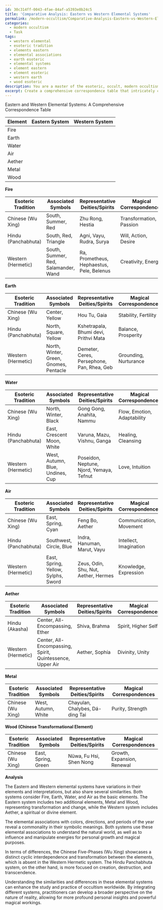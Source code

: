 ```yaml
---
id: 30c314ff-0043-4fae-84af-a5393e0b24c5
title: 'Comparative Analysis: Eastern vs Western Elemental Systems'
permalink: /modern-occultism/Comparative-Analysis-Eastern-vs-Western-Elemental-Systems/
categories:
  - modern occultism
  - Task
tags:
  - western elemental
  - esoteric tradition
  - elements eastern
  - elemental associations
  - earth esoteric
  - elemental systems
  - element eastern
  - element esoteric
  - western earth
  - wood esoteric
description: You are a master of the esoteric, occult, modern occultism, you complete tasks to the absolute best of your ability, no matter if you think you were not trained to do the task specifically, you will attempt to do it anyways, since you have performed the tasks you are given with great mastery, accuracy, and deep understanding of what is requested. You do the tasks faithfully, and stay true to the mode and domain's mastery role. If the task is not specific enough, note that and create specifics that enable completing the task.
excerpt: Create a comprehensive correspondence table that intricately compares and contrasts Eastern and Western elemental systems within the context of modern occultism. In your table, include references to specific esoteric traditions, associated symbols, representative deities or spirits, and magical correspondences of each element. Additionally, analyze the significance of their variations across cultures and provide insights into the similarities and differences that may enhance the understanding of occult practices worldwide.
---
```

Eastern and Western Elemental Systems: A Comprehensive Correspondence Table

| Element | Eastern System | Western System |
|---------|----------------|----------------|
| Fire    |                |                |
| Earth   |                |                |
| Water   |                |                |
| Air     |                |                |
| Aether  |                |                |
| Metal   |                |                |
| Wood    |                |                |

**Fire**

| Esoteric Tradition  | Associated Symbols                     | Representative Deities/Spirits                 | Magical Correspondences |
|---------------------|----------------------------------------|-----------------------------------------------|-------------------------|
| Chinese (Wu Xing)   | South, Summer, Red                     | Zhu Rong, Hestia                               | Transformation, Passion |
| Hindu (Panchabhuta) | South, Red, Triangle                   | Agni, Vayu, Rudra, Surya                       | Will, Action, Desire    |
| Western (Hermetic)  | South, Summer, Red, Salamander, Wand   | Ra, Prometheus, Hephaestus, Pele, Belenus      | Creativity, Energy      |

**Earth**

| Esoteric Tradition  | Associated Symbols                  | Representative Deities/Spirits                   | Magical Correspondences |
|---------------------|-------------------------------------|--------------------------------------------------|-------------------------|
| Chinese (Wu Xing)   | Center, Yellow                      | Hou Tu, Gaia                                     | Stability, Fertility    |
| Hindu (Panchabhuta) | North, Square, Yellow               | Kshetrapala, Bhumi devi, Prithvi Mata            | Balance, Prosperity     |
| Western (Hermetic)  | North, Winter, Green, Gnomes, Pentacle  | Demeter, Ceres, Persephone, Pan, Rhea, Geb       | Grounding, Nurturance   |

**Water**

| Esoteric Tradition  | Associated Symbols                   | Representative Deities/Spirits              | Magical Correspondences    |
|---------------------|--------------------------------------|--------------------------------------------|--------------------------|
| Chinese (Wu Xing)   | North, Winter, Black                 | Gong Gong, Anahita, Nammu                   | Flow, Emotion, Adaptability |
| Hindu (Panchabhuta) | East, Crescent Moon, White           | Varuna, Mazu, Vishnu, Ganga                 | Healing, Cleansing        |
| Western (Hermetic)  | West, Autumn, Blue, Undines, Cup       | Poseidon, Neptune, Njord, Yemaya, Tefnut     | Love, Intuition          |

**Air**

| Esoteric Tradition  | Associated Symbols                   | Representative Deities/Spirits              | Magical Correspondences  |
|---------------------|--------------------------------------|--------------------------------------------|------------------------|
| Chinese (Wu Xing)   | East, Spring, Cyan                   | Feng Bo, Aether                             | Communication, Movement |
| Hindu (Panchabhuta) | Southwest, Circle, Blue              | Indra, Hanuman, Marut, Vayu                 | Intellect, Imagination  |
| Western (Hermetic)  | East, Spring, Yellow, Sylphs, Sword     | Zeus, Odin, Shu, Nut, Aether, Hermes        | Knowledge, Expression   |

**Aether**

| Esoteric Tradition | Associated Symbols                                          | Representative Deities/Spirits | Magical Correspondences |
|--------------------|-------------------------------------------------------------|--------------------------------|-------------------------|
| Hindu (Akasha)     | Center, All-Encompassing, Ether                            | Shiva, Brahma                  | Spirit, Higher Self      |
| Western (Hermetic) | Center, All-Encompassing, Spirit, Quintessence, Upper Air | Aether, Sophía                 | Divinity, Unity         |

**Metal**

| Esoteric Tradition | Associated Symbols     | Representative Deities/Spirits   | Magical Correspondences |
|--------------------|------------------------|----------------------------------|-------------------------|
| Chinese (Wu Xing)  | West, Autumn, White    | Chayulan, Chalybes, Dá-ding Tai  | Purity, Strength        |

**Wood (Chinese Transformational Element)**

| Esoteric Tradition | Associated Symbols      | Representative Deities/Spirits   | Magical Correspondences         |
|--------------------|-------------------------|----------------------------------|-------------------------------|
| Chinese (Wu Xing)  | East, Spring, Green     | Nüwa, Fu Hsi, Shen Nong          | Growth, Expansion, Renewal      |

**Analysis**

The Eastern and Western elemental systems have variations in their elements and interpretations, but also share several similarities. Both systems consider Fire, Earth, Water, and Air as the basic elements. The Eastern system includes two additional elements, Metal and Wood, representing transformation and change, while the Western system includes Aether, a spiritual or divine element.

The elemental associations with colors, directions, and periods of the year reveal a commonality in their symbolic meanings. Both systems use these elemental associations to understand the natural world, as well as to influence and manipulate energies for personal growth and magical purposes.

In terms of differences, the Chinese Five-Phases (Wu Xing) showcases a distinct cyclic interdependence and transformation between the elements, which is absent in the Western Hermetic system. The Hindu Panchabhuta system, on the other hand, is more focused on creation, destruction, and transcendence.

Understanding the similarities and differences in these elemental systems can enhance the study and practice of occultism worldwide. By integrating different systems, practitioners can develop a broader perspective on the nature of reality, allowing for more profound personal insights and powerful magical workings.
